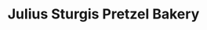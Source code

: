 ---
title: "Julius Sturgis Pretzel Bakery"
url: /lititz/julius-sturgis-pretzel-bakery/
shop: bakery
---